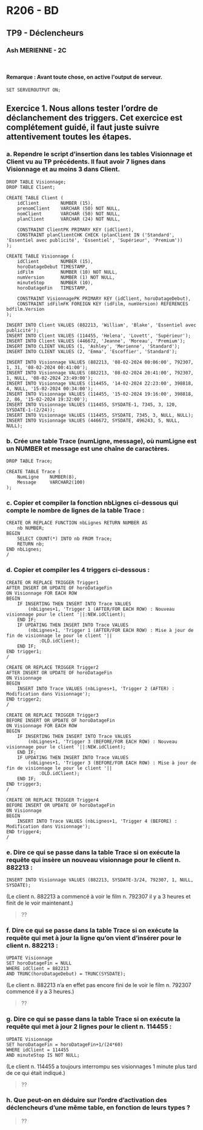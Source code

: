 # R206 - BD

## TP9 - Déclencheurs

### Ash MERIENNE - 2C

<br>

#### Remarque : Avant toute chose, on active l'output de serveur.

	SET SERVEROUTPUT ON;

## Exercice 1. Nous allons tester l’ordre de déclanchement des triggers. Cet exercice est complétement guidé, il faut juste suivre attentivement toutes les étapes.

### a. Rependre le script d’insertion dans les tables Visionnage et Client vu au TP précédents. Il faut avoir 7 lignes dans Visionnage et au moins 3 dans Client.
	
	DROP TABLE Visionnage;
	DROP TABLE Client;
	
	CREATE TABLE Client (
	    idClient        NUMBER (15),
	    prenomClient    VARCHAR (50) NOT NULL,
	    nomClient       VARCHAR (50) NOT NULL,
	    planClient      VARCHAR (24) NOT NULL,
	    
	    CONSTRAINT ClientPK PRIMARY KEY (idClient),
	    CONSTRAINT planClientCHK CHECK (planClient IN ('Standard', 'Essentiel avec publicité', 'Essentiel', 'Supérieur', 'Premium'))
	);
	
	CREATE TABLE Visionnage (
	    idClient        NUMBER (15),
	    horoDatageDebut TIMESTAMP,
	    idFilm          NUMBER (10) NOT NULL,
	    numVersion      NUMBER (1) NOT NULL,
	    minuteStop      NUMBER (10),
	    horoDatageFin   TIMESTAMP,
	    
	    CONSTRAINT VisionnagePK PRIMARY KEY (idClient, horoDatageDebut),
	    CONSTRAINT idFilmFK FOREIGN KEY (idFilm, numVersion) REFERENCES bdfilm.Version
	);
	
	INSERT INTO Client VALUES (882213, 'William', 'Blake', 'Essentiel avec publicité');
	INSERT INTO Client VALUES (114455, 'Helena', 'Lovett', 'Supérieur');
	INSERT INTO Client VALUES (446672, 'Jeanne', 'Moreau', 'Premium');
	INSERT INTO CLIENT VALUES (1, 'Ashley', 'Merienne', 'Standard');
	INSERT INTO CLIENT VALUES (2, 'Emma', 'Escoffier', 'Standard');
	
	INSERT INTO Visionnage VALUES (882213, '08-02-2024 00:06:00', 792307, 1, 31, '08-02-2024 00:41:00');
	INSERT INTO Visionnage VALUES (882213, '08-02-2024 20:41:00', 792307, 1, NULL, '08-02-2024 23:49:00');
	INSERT INTO Visionnage VALUES (114455, '14-02-2024 22:23:00', 398818, 4, NULL, '15-02-2024 00:34:00');
	INSERT INTO Visionnage VALUES (114455, '15-02-2024 19:16:00', 398818, 2, 86, '15-02-2024 19:32:00');
	INSERT INTO Visionnage VALUES (114455, SYSDATE-1, 7345, 3, 120, SYSDATE-1-(2/24));
	INSERT INTO Visionnage VALUES (114455, SYSDATE, 7345, 3, NULL, NULL);
	INSERT INTO Visionnage VALUES (446672, SYSDATE, 496243, 5, NULL, NULL);

### b. Crée une table Trace (numLigne, message), où numLigne est un NUMBER et message est une chaîne de caractères.
	
	DROP TABLE Trace;
	
	CREATE TABLE Trace (
	    NumLigne    NUMBER(8),
	    Message     VARCHAR2(100)
	);

### c. Copier et compiler la fonction nbLignes ci-dessous qui compte le nombre de lignes de la table Trace :
	
	CREATE OR REPLACE FUNCTION nbLignes RETURN NUMBER AS
		nb NUMBER;
	BEGIN
		SELECT COUNT(*) INTO nb FROM Trace;
		RETURN nb;
	END nbLignes;
	/

### d. Copier et compiler les 4 triggers ci-dessous :

	CREATE OR REPLACE TRIGGER Trigger1
	AFTER INSERT OR UPDATE OF horoDatageFin
	ON Visionnage FOR EACH ROW
	BEGIN
	    IF INSERTING THEN INSERT INTO Trace VALUES
	        (nbLignes+1, 'Trigger 1 (AFTER/FOR EACH ROW) : Nouveau visionnage pour le client '||:NEW.idClient);
	    END IF;
	    IF UPDATING THEN INSERT INTO Trace VALUES
	        (nbLignes+1, 'Trigger 1 (AFTER/FOR EACH ROW) : Mise à jour de fin de visionnage le pour le client '||
	            :OLD.idClient);
	    END IF;
	END trigger1;
	/
	
	CREATE OR REPLACE TRIGGER Trigger2
	AFTER INSERT OR UPDATE OF horoDatageFin
	ON Visionnage
	BEGIN
	    INSERT INTO Trace VALUES (nbLignes+1, 'Trigger 2 (AFTER) : Modification dans Visionnage');
	END trigger2;
	/
	
	CREATE OR REPLACE TRIGGER Trigger3
	BEFORE INSERT OR UPDATE OF horoDatageFin
	ON Visionnage FOR EACH ROW
	BEGIN
	    IF INSERTING THEN INSERT INTO Trace VALUES
	        (nbLignes+1, 'Trigger 3 (BEFORE/FOR EACH ROW) : Nouveau visionnage pour le client '||:NEW.idClient);
	    END IF;
	    IF UPDATING THEN INSERT INTO Trace VALUES
	        (nbLignes+1, 'Trigger 3 (BEFORE/FOR EACH ROW) : Mise à jour de fin de visionnage le pour le client '||
	            :OLD.idClient);
	    END IF;
	END trigger3;
	/
	
	CREATE OR REPLACE TRIGGER Trigger4
	BEFORE INSERT OR UPDATE OF horoDatageFin
	ON Visionnage
	BEGIN
	    INSERT INTO Trace VALUES (nbLignes+1, 'Trigger 4 (BEFORE) : Modification dans Visionnage');
	END trigger4;
	/

### e. Dire ce qui se passe dans la table Trace si on exécute la requête qui insère un nouveau visionnage pour le client n. 882213 :

	INSERT INTO Visionnage VALUES (882213, SYSDATE-3/24, 792307, 1, NULL, SYSDATE);
 
 (Le client n. 882213 a commencé à voir le film n. 792307 il y a 3 heures et finit de le voir maintenant.)

>??

### f. Dire ce qui se passe dans la table Trace si on exécute la requête qui met à jour la ligne qu’on vient d’insérer pour le client n. 882213 :

	UPDATE Visionnage
	SET horoDatageFin = NULL
	WHERE idClient = 882213
	AND TRUNC(horoDatageDebut) = TRUNC(SYSDATE);

(Le client n. 882213 n’a en effet pas encore fini de le voir le film n. 792307 commencé il y a 3
heures.)

>??

### g. Dire ce qui se passe dans la table Trace si on exécute la requête qui met à jour 2 lignes pour le client n. 114455 :

	UPDATE Visionnage
	SET horoDatageFin = horoDatageFin+1/(24*60)
	WHERE idClient = 114455
	AND minuteStop IS NOT NULL;

(Le client n. 114455 a toujours interrompu ses visionnages 1 minute plus tard de ce qui était
indiqué.)

>??

### h. Que peut-on en déduire sur l’ordre d’activation des déclencheurs d’une même table, en fonction de leurs types ?

 >??




